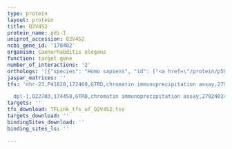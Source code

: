 ```yaml
---
type: protein
layout: protein
title: Q2V4S2
protein_name: gdi-1
uniprot_accession: Q2V4S2
ncbi_gene_id: '178402'
organism: Caenorhabditis elegans
function: target gene
number_of_interactions: '2'
orthologs: '[{"species": "Homo sapiens", "id": ["<a href=\"/protein/p50395\">P50395</a>", "<a href=\"/protein/p31150\">P31150</a>"]}, {"species": "Mus musculus", "id": ["<a href=\"/protein/q61598\">Q61598</a>", "<a href=\"/protein/p50396\">P50396</a>"]}, {"species": "Rattus norvegicus", "id": ["<a href=\"/protein/p50399\">P50399</a>", "<a href=\"/protein/p50398\">P50398</a>"]}, {"species": "Drosophila melanogaster", "id": ["<a href=\"/protein/q9vlb7\">Q9VLB7</a>"]}, {"species": "Danio rerio", "id": ["<a href=\"/protein/a2ar68\">A2AR68</a>", "<a href=\"/protein/q6tnt9\">Q6TNT9</a>"]}, {"species": "Saccharomyces cerevisiae", "id": ["<a href=\"/protein/p39958\">P39958</a>"]}]'
jaspar_matrices: ''
tfs: 'nhr-23,P41828,172460,GTRD,chromatin immunoprecipitation assay,27924024%5Buid%5D,No

  dpl-1,Q22703,174458,GTRD,chromatin immunoprecipitation assay,27924024%5Buid%5D,No'
targets: ''
tfs_download: TFLink_tfs_of_Q2V4S2.tsv
targets_download: ''
bindingSites_download: ''
binding_sites_ls: ''

---
```


